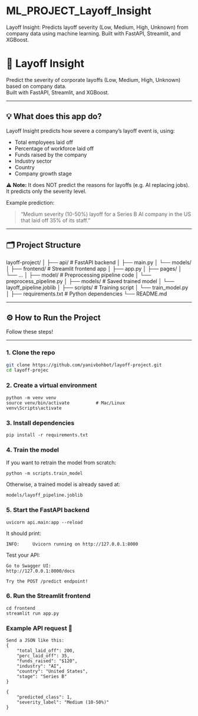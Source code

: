 # ML_PROJECT_Layoff_Insight
Layoff Insight: Predicts layoff severity (Low, Medium, High, Unknown) from company data using machine learning. Built with FastAPI, Streamlit, and XGBoost.


# 🚀 Layoff Insight

Predict the severity of corporate layoffs (Low, Medium, High, Unknown) based on company data.  
Built with FastAPI, Streamlit, and XGBoost.

---

## 💡 What does this app do?

Layoff Insight predicts how severe a company’s layoff event is, using:
- Total employees laid off
- Percentage of workforce laid off
- Funds raised by the company
- Industry sector
- Country
- Company growth stage

⚠️ **Note:** It does NOT predict the reasons for layoffs (e.g. AI replacing jobs). It predicts only the severity level.

Example prediction:
> “Medium severity (10-50%) layoff for a Series B AI company in the US that laid off 35% of its staff.”

---

## 🗂️ Project Structure
layoff-project/
│
├── api/ # FastAPI backend
│ ├── main.py
│ └── models/
│
├── frontend/ # Streamlit frontend app
│ ├── app.py
│ ├── pages/
│ └── ...
│
├── model/ # Preprocessing pipeline code
│ └── preprocess_pipeline.py
│
├── models/ # Saved trained model
│ └── layoff_pipeline.joblib
│
├── scripts/ # Training script
│ └── train_model.py
│
├── requirements.txt # Python dependencies
└── README.md


---

## ⚙️ How to Run the Project

Follow these steps!

---

### 1. Clone the repo

```bash
git clone https://github.com/yanivbohbot/layoff-project.git
cd layoff-projec
```
### 2. Create a virtual environment
```
python -m venv venv
source venv/bin/activate          # Mac/Linux
venv\Scripts\activate
```
### 3. Install dependencies
```
pip install -r requirements.txt
```

### 4. Train the model 
If you want to retrain the model from scratch:
```
python -m scripts.train_model
```
Otherwise, a trained model is already saved at:
```
models/layoff_pipeline.joblib
```
### 5. Start the FastAPI backend
```
uvicorn api.main:app --reload
```
It should print:

```
INFO:     Uvicorn running on http://127.0.0.1:8000
```
Test your API:

    Go to Swagger UI:
    http://127.0.0.1:8000/docs

    Try the POST /predict endpoint!

### 6. Run the Streamlit frontend
```
cd frontend
streamlit run app.py
```

### Example API request 🎯
```
Send a JSON like this:
{
    "total_laid_off": 200,
    "perc_laid_off": 35,
    "funds_raised": "$120",
    "industry": "AI",
    "country": "United States",
    "stage": "Series B"
}

{
    "predicted_class": 1,
    "severity_label": "Medium (10-50%)"
}
```